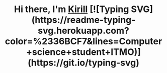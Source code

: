 <h1 align="center">Hi there, I'm <a href="https://daniilshat.ru/" target="_blank">Kirill</a>
[![Typing SVG](https://readme-typing-svg.herokuapp.com?color=%2336BCF7&lines=Computer+science+student+ITMO)](https://git.io/typing-svg)
<!--
**cracycot/cracycot** is a ✨ _special_ ✨ repository because its `README.md` (this file) appears on your GitHub profile.

Here are some ideas to get you started:

- 🔭 I’m currently working on ...
- 🌱 I’m currently learning ...
- 👯 I’m looking to collaborate on ...
- 🤔 I’m looking for help with ...
- 💬 Ask me about ...
- 📫 How to reach me: ...
- 😄 Pronouns: ...
- ⚡ Fun fact: ...
-->
